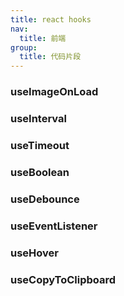```yaml
---
title: react hooks
nav:
  title: 前端
group:
  title: 代码片段
---
```


### useImageOnLoad

<code src="./hooks/useImageOnLoad/index.tsx"></code>

### useInterval

<code src="./hooks/useInterval/index.tsx"></code>

### useTimeout

<code src="./hooks/useTimeout/index.tsx"></code>

### useBoolean

<code src="./hooks/useBoolean/index.tsx"></code>

### useDebounce

<code src="./hooks/useDebounce/index.tsx"></code>

### useEventListener

<code src="./hooks/useEventListener/index.tsx"></code>

### useHover

<code src="./hooks/useHover/index.tsx"></code>

### useCopyToClipboard

<code src="./hooks/useCopyToClipboard/index.tsx"></code>
